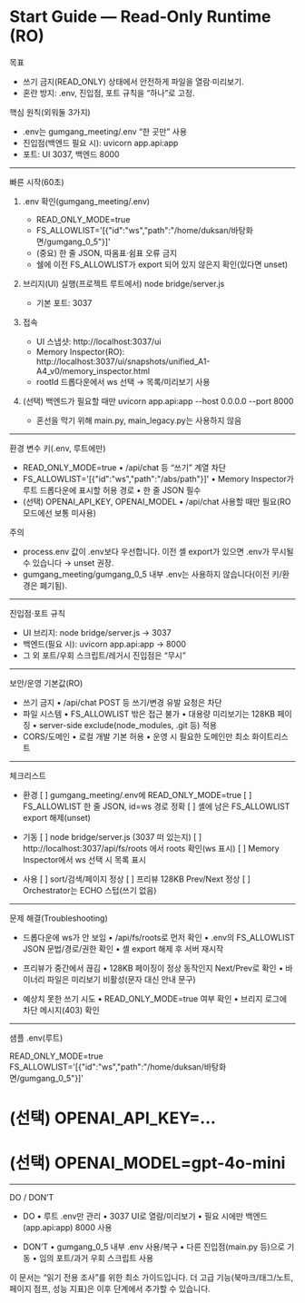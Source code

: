 # Start Guide — Read‑Only Runtime (RO)

목표
- 쓰기 금지(READ_ONLY) 상태에서 안전하게 파일을 열람·미리보기.
- 혼란 방지: .env, 진입점, 포트 규칙을 “하나”로 고정.

핵심 원칙(외워둘 3가지)
- .env는 gumgang_meeting/.env “한 곳만” 사용
- 진입점(백엔드 필요 시): uvicorn app.api:app
- 포트: UI 3037, 백엔드 8000

--------------------------------
빠른 시작(60초)

1) .env 확인(gumgang_meeting/.env)
   - READ_ONLY_MODE=true
   - FS_ALLOWLIST='[{"id":"ws","path":"/home/duksan/바탕화면/gumgang_0_5"}]'
   - (중요) 한 줄 JSON, 따옴표·쉼표 오류 금지
   - 쉘에 이전 FS_ALLOWLIST가 export 되어 있지 않은지 확인(있다면 unset)

2) 브리지(UI) 실행(프로젝트 루트에서)
    node bridge/server.js
   - 기본 포트: 3037

3) 접속
   - UI 스냅샷: http://localhost:3037/ui
   - Memory Inspector(RO): http://localhost:3037/ui/snapshots/unified_A1-A4_v0/memory_inspector.html
   - rootId 드롭다운에서 ws 선택 → 목록/미리보기 사용

4) (선택) 백엔드가 필요할 때만
    uvicorn app.api:app --host 0.0.0.0 --port 8000
   - 혼선을 막기 위해 main.py, main_legacy.py는 사용하지 않음

--------------------------------
환경 변수 키(.env, 루트에만)

- READ_ONLY_MODE=true
  • /api/chat 등 “쓰기” 계열 차단
- FS_ALLOWLIST='[{"id":"ws","path":"/abs/path"}]'
  • Memory Inspector가 루트 드롭다운에 표시할 허용 경로
  • 한 줄 JSON 필수
- (선택) OPENAI_API_KEY, OPENAI_MODEL
  • /api/chat 사용할 때만 필요(RO 모드에선 보통 미사용)

주의
- process.env 값이 .env보다 우선합니다. 이전 셸 export가 있으면 .env가 무시될 수 있습니다 → unset 권장.
- gumgang_meeting/gumgang_0_5 내부 .env는 사용하지 않습니다(이전 키/환경은 폐기됨).

--------------------------------
진입점·포트 규칙

- UI 브리지: node bridge/server.js → 3037
- 백엔드(필요 시): uvicorn app.api:app → 8000
- 그 외 포트/우회 스크립트/레거시 진입점은 “무시”

--------------------------------
보안/운영 기본값(RO)

- 쓰기 금지
  • /api/chat POST 등 쓰기/변경 유발 요청은 차단
- 파일 시스템
  • FS_ALLOWLIST 밖은 접근 불가
  • 대용량 미리보기는 128KB 페이징
  • server-side exclude(node_modules, .git 등) 적용
- CORS/도메인
  • 로컬 개발 기본 허용
  • 운영 시 필요한 도메인만 최소 화이트리스트

--------------------------------
체크리스트

- 환경
  [ ] gumgang_meeting/.env에 READ_ONLY_MODE=true
  [ ] FS_ALLOWLIST 한 줄 JSON, id=ws 경로 정확
  [ ] 셸에 남은 FS_ALLOWLIST export 해제(unset)

- 기동
  [ ] node bridge/server.js (3037 떠 있는지)
  [ ] http://localhost:3037/api/fs/roots 에서 roots 확인(ws 표시)
  [ ] Memory Inspector에서 ws 선택 시 목록 표시

- 사용
  [ ] sort/검색/페이지 정상
  [ ] 프리뷰 128KB Prev/Next 정상
  [ ] Orchestrator는 ECHO 스텁(쓰기 없음)

--------------------------------
문제 해결(Troubleshooting)

- 드롭다운에 ws가 안 보임
  • /api/fs/roots로 먼저 확인
  • .env의 FS_ALLOWLIST JSON 문법/경로/권한 확인
  • 셸 export 해제 후 서버 재시작

- 프리뷰가 중간에서 끊김
  • 128KB 페이징이 정상 동작인지 Next/Prev로 확인
  • 바이너리 파일은 미리보기 비활성(문자 대신 안내 문구)

- 예상치 못한 쓰기 시도
  • READ_ONLY_MODE=true 여부 확인
  • 브리지 로그에 차단 메시지(403) 확인

--------------------------------
샘플 .env(루트)

  READ_ONLY_MODE=true
  FS_ALLOWLIST='[{"id":"ws","path":"/home/duksan/바탕화면/gumgang_0_5"}]'
  # (선택) OPENAI_API_KEY=...
  # (선택) OPENAI_MODEL=gpt-4o-mini

--------------------------------
DO / DON’T

- DO
  • 루트 .env만 관리
  • 3037 UI로 열람/미리보기
  • 필요 시에만 백엔드(app.api:app) 8000 사용

- DON’T
  • gumgang_0_5 내부 .env 사용/복구
  • 다른 진입점(main.py 등)으로 기동
  • 임의 포트/과거 우회 스크립트 사용

이 문서는 “읽기 전용 조사”를 위한 최소 가이드입니다. 더 고급 기능(북마크/태그/노트, 페이지 점프, 성능 지표)은 이후 단계에서 추가할 수 있습니다.